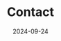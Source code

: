 ---
title: Contact
date: 2024-09-24
type: landing
sections:
  - block: contact
    content:
      title: '**Contact**'
      subtitle: '' 
      text: '' 
      contact_links:
        - icon: google
          icon_pack: fab
          name: nhj7804@jbnu.ac.kr
          link: 'mailto:nhj7804@jbnu.ac.kr'
        - icon: whatsapp
          icon_pack: fab
          name: 010-2485-7804
          link: 'tel:010-2485-7804'
        - icon: periscope
          icon_pack: fab
          name: 전라북도 전주시 전북대학교 공과대학 7호관 512호
          link: 'https://www.google.com/maps/search/?api=1&query=35.84601324617979,127.13444961966684'
        - icon: github
          icon_pack: fab
          name: https://github.com/NOHHYEONGJUN
          link: 'https://github.com/NOHHYEONGJUN'
        - icon: linkedin
          icon_pack: fab
          name: https://linkedin.com/in/
          link: 'https://linkedin.com/in/형준-노-22a1b5326'
        - icon: discord
          icon_pack: fab
          name: Discord
          link: '노형준'
        
      autolink: true
      coordinates:
        latitude: '35.84601324617979'
        longitude: '127.13444961966684'
    design:
      columns: '1'

map:
  provider: 'mapnik'
  api_key: ''
  zoom: 15
---
